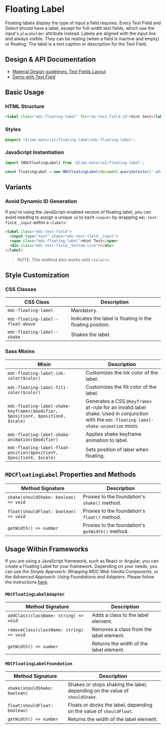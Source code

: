 <!--docs:
title: "Floating Label"
layout: detail
section: components
excerpt: "An animated text caption for a Text Field or Select."
path: /catalog/input-controls/floating-label/
-->

# Floating Label

Floating labels display the type of input a field requires. Every Text Field and Select should have a label, except for full-width text fields, which use the input's `placeholder` attribute instead. Labels are aligned with the input line and always visible. They can be resting (when a field is inactive and empty) or floating. The label is a text caption or description for the Text Field.

## Design & API Documentation

<ul class="icon-list">
  <li class="icon-list-item icon-list-item--spec">
    <a href="https://material.io/go/design-text-fields#text-fields-layout">Material Design guidelines: Text Fields Layout</a>
  </li>
  <li class="icon-list-item icon-list-item--spec">
    <a href="https://material-components.github.io/material-components-web-catalog/#/component/text-field">Demo with Text Field</a>
  </li>
</ul>

## Basic Usage

### HTML Structure

```html
<label class="mdc-floating-label" for="my-text-field-id">Hint text</label>
```

### Styles

```scss
@import "@lime-material/floating-label/mdc-floating-label";
```

### JavaScript Instantiation

```js
import {MDCFloatingLabel} from '@lime-material/floating-label';

const floatingLabel = new MDCFloatingLabel(document.querySelector('.mdc-floating-label'));
```

## Variants

### Avoid Dynamic ID Generation

If you're using the JavaScript-enabled version of floating label, you can avoid needing to assign
a unique `id` to each `<input>` by wrapping `mdc-text-field__input` within a `<label>`:

```html
<label class="mdc-text-field">
  <input type="text" class="mdc-text-field__input">
  <span class="mdc-floating-label">Hint Text</span>
  <div class="mdc-text-field__bottom-line"></div>
</label>
```

> NOTE: This method also works with `<select>`.

## Style Customization

### CSS Classes

CSS Class | Description
--- | ---
`mdc-floating-label` | Mandatory.
`mdc-floating-label--float-above` | Indicates the label is floating in the floating position.
`mdc-floating-label--shake` | Shakes the label.

### Sass Mixins

Mixin | Description
--- | ---
`mdc-floating-label-ink-color($color)` | Customizes the ink color of the label.
`mdc-floating-label-fill-color($color)` | Customizes the fill color of the label.
`mdc-floating-label-shake-keyframes($modifier, $positionY, $positionX, $scale)` | Generates a CSS `@keyframes` at-rule for an invalid label shake. Used in conjunction with the `mdc-floating-label-shake-animation` mixin.
`mdc-floating-label-shake-animation($modifier)` | Applies shake keyframe animation to label.
`mdc-floating-label-float-position($positionY, $positionX, $scale)` | Sets position of label when floating.

## `MDCFloatingLabel` Properties and Methods

Method Signature | Description
--- | ---
`shake(shouldShake: boolean) => void` | Proxies to the foundation's `shake()` method.
`float(shouldFloat: boolean) => void` | Proxies to the foundation's `float()` method.
`getWidth() => number` | Proxies to the foundation's `getWidth()` method.

## Usage Within Frameworks

If you are using a JavaScript framework, such as React or Angular, you can create a Floating Label for your framework. Depending on your needs, you can use the _Simple Approach: Wrapping MDC Web Vanilla Components_, or the _Advanced Approach: Using Foundations and Adapters_. Please follow the instructions [here](../../docs/integrating-into-frameworks.md).

### `MDCFloatingLabelAdapter`

Method Signature | Description
--- | ---
`addClass(className: string) => void` | Adds a class to the label element.
`removeClass(className: string) => void` | Removes a class from the label element.
`getWidth() => number` | Returns the width of the label element.

### `MDCFloatingLabelFoundation`

Method Signature | Description
--- | ---
`shake(shouldShake: boolean)` | Shakes or stops shaking the label, depending on the value of `shouldShake`.
`float(shouldFloat: boolean)` | Floats or docks the label, depending on the value of `shouldFloat`.
`getWidth() => number` | Returns the width of the label element.
